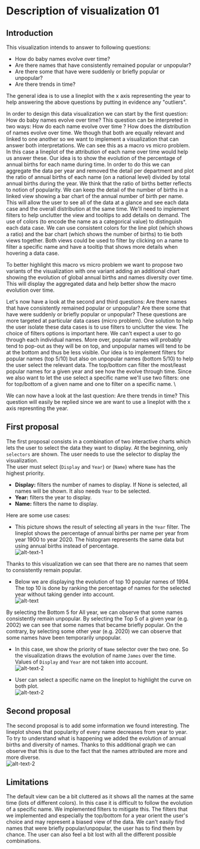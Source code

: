 # Description of visualization 01
## Introduction
This visualization intends to answer to following questions:
* How do baby names evolve over time? 
* Are there names that have consistently remained popular or unpopular? 
* Are there some that have were suddenly or briefly popular or unpopular? 
* Are there trends in time?

The general idea is to use a lineplot with the x axis representing the year to help answering the above questions by putting in evidence any "outliers".

In order to design this data visualization we can start by the first question: How do baby names evolve over time? This question can be interpreted in two ways: How do each name evolve over time ? How does the distribution of names evolve over time. We though that both are equally relevant and linked to one another so we want to implement a visualization that can answer both interpretations. We can see this as a macro vs micro problem. In this case a lineplot of the attribution of each name over time would help us answer these. Our idea is to show the evolution of the percentage of annual births for each name during time. In order to do this we can aggregate the data per year and removed the detail per department and plot the ratio of annual births of each name (on a national level) divided by total annual births during the year. We think that the ratio of births better reflects to notion of popularity. We can keep the detail of the number of births in a linked view showing a bar chart of the annual number of birth per name. This will allow the user to see all of the data at a glance and see each data case and the overall distribution at the same time. We'll need to implement filters to help unclutter the view and tooltips to add details on demand. The use of colors (to encode the name as a categorical value) to distinguish each data case. We can use consistent colors for the line plot (which shows a ratio) and the bar chart (which shows the number of births) to tie both views together. Both views could be used to filter by clicking on a name to filter a specific name and have a tooltip that shows more details when hovering a data case. 

To better highlight this macro vs micro problem we want to propose two variants of the visualization with one variant adding an additional chart showing the evolution of global annual births and names diversity over time. This will display the aggregated data and help better show the macro evolution over time.

Let's now have a look at the second and third questions: Are there names that have consistently remained popular or unpopular? Are there some that have were suddenly or briefly popular or unpopular? These questions are more targeted at particular data cases (micro problem). One solution to help the user isolate these data cases is to use filters to unclutter the view. The choice of filters options is important here. We can't expect a user to go through each individual names. More over, popular names will probably tend to pop-out as they will be on top, and unpopular names will tend to be at the bottom and thus be less visible. Our idea is to implement filters for popular names (top 5/10) but also on unpopular names (bottom 5/10) to help the user select the relevant data. The top/bottom can filter the most/least popular names for a given year and see how the evolve through time. Since we also want to let the use select a specific name we'll use two filters: one for top/bottom of a given name and one to filter on a specific name. \

We can now have a look at the last question: Are there trends in time? This question will easily be replied since we are want to use a lineplot with the x axis represnting the year.

## First proposal
The first proposal consists in a combination of two interactive charts which lets the user to select the data they want to display. At the beginning, only `selectors` are shown. The user needs to use the selector to display the visualization. \
The user must select (`Display` and `Year`) or (`Name`) where `Name` has the highest priority.
* **Display:** filters the number of names to display. If None is selected, all names will be shown. It also needs `Year` to be selected.
* **Year:** filters the year to display.
* **Name:** filters the name to display. 

Here are some use cases:
* This picture shows the result of selecting all years in the `Year` filter.
The lineplot shows the percentage of annual births per name per year from year 1900 to year 2020. The histogram represents the same data but using annual births instead of percentage. \
![alt-text-1](images/All_year.png "Year")

Thanks to this visualization we can see that there are no names that seem to consistently remain popular.

* Below we are displaying the evolution of top 10 popular names of 1994. The top 10 is done by ranking the percentage of names for the selected year without taking gender into account. \
![alt-text](images/top10_1994.png "1994_top10")

By selecting the Bottom 5 for All year, we can observe that some names consistently remain unpopular. By selecting the Top 5 of a given year (e.g. 2002) we can see that some names that became briefly popular. On the contrary, by selecting some other year (e.g. 2020) we can observe that some names have been temporarily unpopular.

* In this case, we show the priority of `Name` selector over the two one. So the visualization draws the evolution of name `James` over the time. Values of `Display` and `Year` are not taken into account. \
![alt-text-2](images/Name_prior_others.png "Name")


* User can select a specific name on the lineplot to highlight the curve on both plot. \
![alt-text-2](images/selection_filter.png "filter")

## Second proposal
The second proposal is to add some information we found interesting. The lineplot shows that popularity of every name decreases from year to year. To try to understand what is happening we added the evolution of annual births and diversity of names. Thanks to this additional graph we can observe that this is due to the fact that the names attributed are more and more diverse. \
![alt-text-2](images/2nd_option_bottom5_1901.png "2nd_option")

## Limitations
The default view can be a bit cluttered as it shows all the names at the same time (lots of different colors). In this case it is difficult to follow the evolution of a specific name. We implemented filters to mitigate this. The filters that we implemented and especially the top/bottom for a year orient the user's choice and may represent a biased view of the data. We can't easily find names that were briefly popular/unpopular, the user has to find them by chance. The user can also feel a bit lost with all the different possible combinations.

